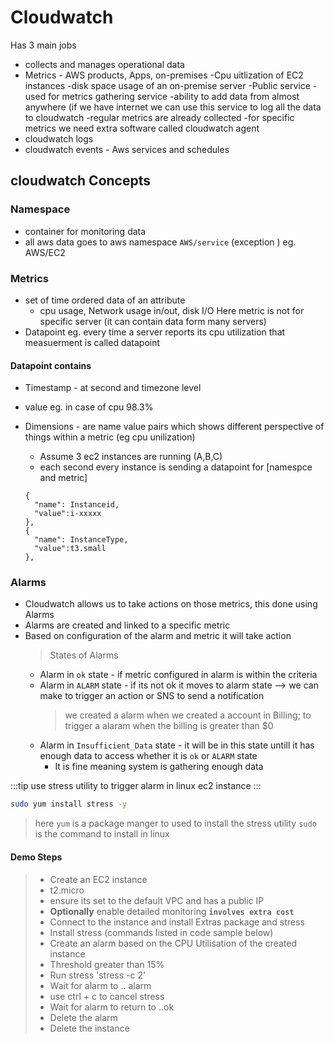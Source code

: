# Cloudwatch

Has 3 main jobs

- collects and manages operational data
- Metrics - AWS products, Apps, on-premises
  -Cpu uitlization of EC2 instances
  -disk space usage of an on-premise server
  -Public service - used for metrics gathering service
  -ability to add data from almost anywhere (if we have internet we can use this service to log all the data to cloudwatch
  -regular metrics are already collected
  -for specific metrics we need extra software called cloudwatch agent
- cloudwatch logs
- cloudwatch events - Aws services and schedules

## cloudwatch Concepts

### Namespace

- container for monitoring data
- all aws data goes to aws namespace `AWS/service` (exception ) eg. AWS/EC2

### Metrics

- set of time ordered data of an attribute
  - cpu usage, Network usage in/out, disk I/O
    Here metric is not for specific server (it can contain data form many servers)
- Datapoint
  eg. every time a server reports its cpu utilization that measuerment is called datapoint

#### Datapoint contains

- Timestamp - at second and timezone level
- value eg. in case of cpu 98.3%
- Dimensions - are name value pairs which shows different perspective of things within a metric (eg cpu unilization)

  - Assume 3 ec2 instances are running (A,B,C)
  - each second every instance is sending a datapoint for [namespce and metric]

  ```
  {
    "name": Instanceid,
    "value":i-xxxxx
  },
  {
    "name": InstanceType,
    "value":t3.small
  },

  ```

### Alarms

- Cloudwatch allows us to take actions on those metrics, this done using Alarms
- Alarms are created and linked to a specific metric
- Based on configuration of the alarm and metric it will take action
  > States of Alarms
  - Alarm in `ok` state - if metric configured in alarm is within the criteria
  - Alarm in `ALARM` state - if its not ok it moves to alarm state --> we can make to trigger an action or SNS to send a notification
    > we created a alarm when we created a account in Billing; to trigger a alaram when the billing is greater than $0
  - Alarm in `Insufficient_Data` state - it will be in this state untill it has enough data to access whether it is `ok` or `ALARM` state
    - It is fine meaning system is gathering enough data

:::tip
use stress utility to trigger alarm in linux ec2 instance
:::

```bash
sudo yum install stress -y
```

> here `yum` is a package manger to used to install the stress utility
> `sudo` is the command to install in linux

#### Demo Steps

> - Create an EC2 instance
> - t2.micro
> - ensure its set to the default VPC and has a public IP
> - **Optionally** enable detailed monitoring **`involves extra cost`**
> - Connect to the instance and install Extras package and stress
> - Install stress (commands listed in code sample below)
> - Create an alarm based on the CPU Utilisation of the created instance
> - Threshold greater than 15%
> - Run stress 'stress -c 2'
> - Wait for alarm to .. alarm
> - use ctrl + c to cancel stress
> - Wait for alarm to return to ..ok
> - Delete the alarm
> - Delete the instance
